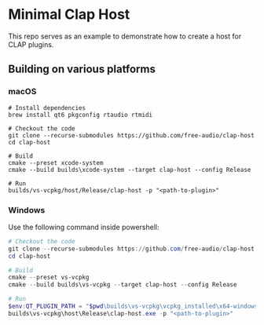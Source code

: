 # Minimal Clap Host

This repo serves as an example to demonstrate how to create a host for CLAP plugins.

## Building on various platforms

### macOS

```shell
# Install dependencies
brew install qt6 pkgconfig rtaudio rtmidi

# Checkout the code
git clone --recurse-submodules https://github.com/free-audio/clap-host
cd clap-host

# Build
cmake --preset xcode-system
cmake --build builds\xcode-system --target clap-host --config Release

# Run
builds/vs-vcpkg/host/Release/clap-host -p "<path-to-plugin>"
```

### Windows

Use the following command inside powershell:
```powershell
# Checkout the code
git clone --recurse-submodules https://github.com/free-audio/clap-host
cd clap-host

# Build
cmake --preset vs-vcpkg
cmake --build builds\vs-vcpkg --target clap-host --config Release

# Run
$env:QT_PLUGIN_PATH = "$pwd\builds\vs-vcpkg\vcpkg_installed\x64-windows\Qt6\plugins\"
builds\vs-vcpkg\host\Release\clap-host.exe -p "<path-to-plugin>"
```
